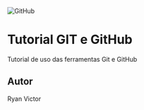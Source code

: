 ![GitHub](https://img.shields.io/github/license/RyaanVictor/git-e-github)
# Tutorial GIT e GitHub
Tutorial de uso das ferramentas Git e GitHub
## Autor
Ryan Victor
